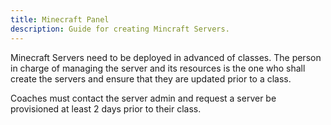 ```yaml
---
title: Minecraft Panel
description: Guide for creating Mincraft Servers.
---
```


Minecraft Servers need to be deployed in advanced of classes. The person in charge of managing the server and its resources is the one who shall create the servers and ensure that they are updated prior to a class.

Coaches must contact the server admin and request a server be provisioned at least 2 days prior to their class.
